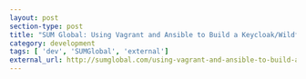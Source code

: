 ```yaml
---
layout: post
section-type: post
title: "SUM Global: Using Vagrant and Ansible to Build a Keycloak/Wildfly Development Server"
category: development
tags: [ 'dev', 'SUMGlobal', 'external']
external_url: http://sumglobal.com/using-vagrant-and-ansible-to-build-a-keycloakwildfly-development-server/
---
```

